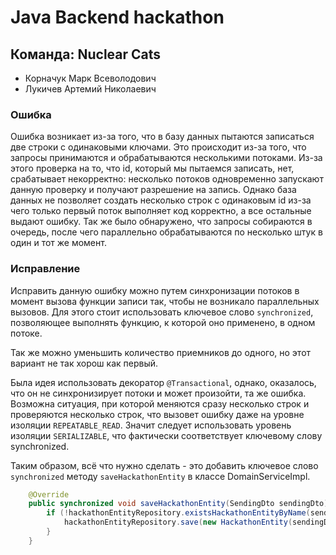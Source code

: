 # Java Backend hackathon

## Команда: Nuclear Cats

 - Корначук Марк Всеволодович
 - Лукичев Артемий Николаевич

### Ошибка
Ошибка возникает из-за того, что в базу данных пытаются
записаться две строки с одинаковыми ключами. Это происходит
из-за того, что запросы принимаются и обрабатываются 
несколькими потоками. Из-за этого проверка на то, что 
id, который мы пытаемся записать, нет, срабатывает некорректно:
несколько потоков одновременно запускают данную проверку и
получают разрешение на запись. Однако база данных не позволяет
создать несколько строк с одинаковым id из-за чего только первый
поток выполняет код корректно, а все остальные выдают ошибку.
Так же было обнаружено, что запросы собираются в очередь, 
после чего параллельно обрабатываются по несколько штук
в один и тот же момент.

### Исправление
Исправить данную ошибку можно путем синхронизации потоков в момент
вызова функции записи так, чтобы не возникало параллельных
вызовов. Для этого стоит использовать ключевое слово
`synchronized`, позволяющее выполнять функцию, к которой
оно применено, в одном потоке.

Так же можно уменьшить количество приемников до одного, но
этот вариант не так хорош как первый.

Была идея использовать декоратор `@Transactional`, однако,
оказалось, что он не синхронизирует потоки и может произойти,
та же ошибка. Возможна ситуация, при которой меняются сразу
несколько строк и проверяются несколько строк, что вызовет
ошибку даже на уровне изоляции `REPEATABLE_READ`. 
Значит следует использовать уровень изоляции `SERIALIZABLE`,
что фактически соответствует ключевому слову synchronized.

Таким образом, всё что нужно сделать - это добавить
ключевое слово `synchronized` методу
`saveHackathonEntity` в классе DomainServiceImpl.

```java
    @Override
    public synchronized void saveHackathonEntity(SendingDto sendingDto) {
        if (!hackathonEntityRepository.existsHackathonEntityByName(sendingDto.getName())) {
            hackathonEntityRepository.save(new HackathonEntity(sendingDto.getName()));
        }
    }
```


